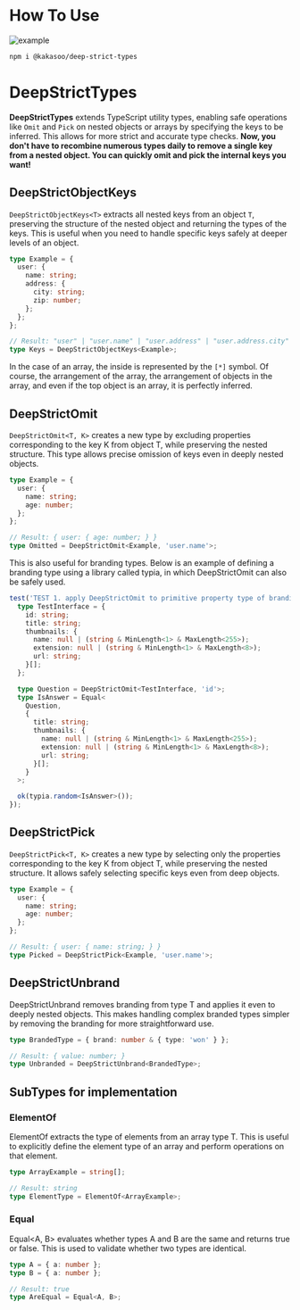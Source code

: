 # How To Use
![example](https://github.com/user-attachments/assets/28316425-8302-453e-b238-0c732606e6a7)

```bash
npm i @kakasoo/deep-strict-types
```

# DeepStrictTypes

**DeepStrictTypes** extends TypeScript utility types, enabling safe operations like `Omit` and `Pick` on nested objects or arrays by specifying the keys to be inferred. This allows for more strict and accurate type checks. **Now, you don't have to recombine numerous types daily to remove a single key from a nested object. You can quickly omit and pick the internal keys you want!**

## DeepStrictObjectKeys

`DeepStrictObjectKeys<T>` extracts all nested keys from an object `T`, preserving the structure of the nested object and returning the types of the keys. This is useful when you need to handle specific keys safely at deeper levels of an object.

```typescript
type Example = {
  user: {
    name: string;
    address: {
      city: string;
      zip: number;
    };
  };
};

// Result: "user" | "user.name" | "user.address" | "user.address.city" | "user.address.zip"
type Keys = DeepStrictObjectKeys<Example>;
```

In the case of an array, the inside is represented by the `[*]` symbol. Of course, the arrangement of the array, the arrangement of objects in the array, and even if the top object is an array, it is perfectly inferred.

## DeepStrictOmit

`DeepStrictOmit<T, K>` creates a new type by excluding properties corresponding to the key K from object T, while preserving the nested structure. This type allows precise omission of keys even in deeply nested objects.

```ts
type Example = {
  user: {
    name: string;
    age: number;
  };
};

// Result: { user: { age: number; } }
type Omitted = DeepStrictOmit<Example, 'user.name'>;
```

This is also useful for branding types. Below is an example of defining a branding type using a library called typia, in which DeepStrictOmit can also be safely used.

```ts
test('TEST 1. apply DeepStrictOmit to primitive property type of branding type', () => {
  type TestInterface = {
    id: string;
    title: string;
    thumbnails: {
      name: null | (string & MinLength<1> & MaxLength<255>);
      extension: null | (string & MinLength<1> & MaxLength<8>);
      url: string;
    }[];
  };

  type Question = DeepStrictOmit<TestInterface, 'id'>;
  type IsAnswer = Equal<
    Question,
    {
      title: string;
      thumbnails: {
        name: null | (string & MinLength<1> & MaxLength<255>);
        extension: null | (string & MinLength<1> & MaxLength<8>);
        url: string;
      }[];
    }
  >;

  ok(typia.random<IsAnswer>());
});
```

## DeepStrictPick

`DeepStrictPick<T, K>` creates a new type by selecting only the properties corresponding to the key K from object T, while preserving the nested structure. It allows safely selecting specific keys even from deep objects.

```ts
type Example = {
  user: {
    name: string;
    age: number;
  };
};

// Result: { user: { name: string; } }
type Picked = DeepStrictPick<Example, 'user.name'>;
```

## DeepStrictUnbrand

DeepStrictUnbrand<T> removes branding from type T and applies it even to deeply nested objects. This makes handling complex branded types simpler by removing the branding for more straightforward use.

```ts
type BrandedType = { brand: number & { type: 'won' } };

// Result: { value: number; }
type Unbranded = DeepStrictUnbrand<BrandedType>;
```

## SubTypes for implementation

### ElementOf

ElementOf<T> extracts the type of elements from an array type T. This is useful to explicitly define the element type of an array and perform operations on that element.

```ts
type ArrayExample = string[];

// Result: string
type ElementType = ElementOf<ArrayExample>;
```

### Equal

Equal<A, B> evaluates whether types A and B are the same and returns true or false. This is used to validate whether two types are identical.

```ts
type A = { a: number };
type B = { a: number };

// Result: true
type AreEqual = Equal<A, B>;
```
